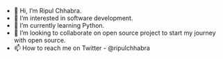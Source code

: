 - 👋 Hi, I’m Ripul Chhabra.
- 👀 I’m interested in software development.
- 🌱 I’m currently learning Python.
- 💞️ I’m looking to collaborate on open source project to start my journey with open source.
- 📫 How to reach me on Twitter  - @ripulchhabra

<!---
chhabraripul/chhabraripul is a ✨ special ✨ repository because its `README.md` (this file) appears on your GitHub profile.
You can click the Preview link to take a look at your changes.
--->
